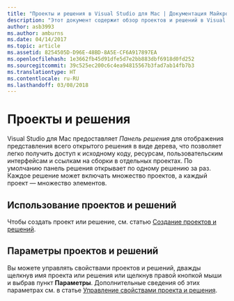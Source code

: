 ```yaml
---
title: "Проекты и решения в Visual Studio для Mac | Документация Майкрософт"
description: "Этот документ содержит обзор проектов и решений в Visual Studio для Mac."
author: asb3993
ms.author: amburns
ms.date: 04/14/2017
ms.topic: article
ms.assetid: 8254505D-D96E-48BD-8A5E-CF6A917897EA
ms.openlocfilehash: 1e3662fb45d91dfe5d7e2bb883dbf6918d0fd252
ms.sourcegitcommit: 39c525ec200c6c4ea94815567b3fad7ab14fb7b3
ms.translationtype: HT
ms.contentlocale: ru-RU
ms.lasthandoff: 03/08/2018
---
```

# <a name="projects-and-solutions"></a>Проекты и решения

Visual Studio для Mac предоставляет _Панель решения_ для отображения представления всего открытого решения в виде дерева, что позволяет легко получить доступ к исходному коду, ресурсам, пользовательским интерфейсам и ссылкам на сборки в отдельных проектах. По умолчанию панель решения открывает по одному решению за раз. Каждое решение может включать множество проектов, а каждый проект — множество элементов.

## <a name="using-projects-and-solutions"></a>Использование проектов и решений

Чтобы создать проект или решение, см. статью [Создание проектов и решений](~/create-new-projects.md).

## <a name="project-and-solution-options"></a>Параметры проектов и решений

Вы можете управлять свойствами проектов и решений, дважды щелкнув имя проекта или решения или щелкнув правой кнопкой мыши и выбрав пункт **Параметры**. Дополнительные сведения об этих параметрах см. в статье [Управление свойствами проекта и решения](~/managing-solutions-and-project-properties.md).




